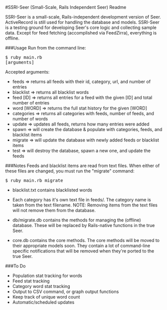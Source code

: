 #SSRI-Seer (Small-Scale, Rails Independent Seer) Readme

SSRI-Seer is a small-scale, Rails-independent development version of Seer. ActiveRecord is still used for handling the database and models. SSRI-Seer is a testing ground for developing Seer's core logic and collecting sample data. Except for feed fetching (accomplished via FeedZirra), everything is offline.

###Usage
Run from the command line:
    <pre>$ ruby main.rb [arguments]</pre>

Accepted arguments:
- feeds => returns all feeds with their id, category, url, and number of entries
- blacklist => returns all blacklist words
- feed [ID] => returns all entries for a feed with the given [ID] and total number of entries
- word [WORD] => returns the full stat history for the given [WORD]
- categories => returns all categories with feeds, number of feeds, and number of words
- update => updates all feeds, returns how many entries were added
- spawn => will create the database & populate with categories, feeds, and blacklist items
- migrate => will update the database with newly added feeds or blacklist items
- test => will destroy the database, spawn a new one, and update the feeds


###Notes
Feeds and blacklist items are read from text files. When either of these files are changed, you must run the "migrate" command:
	<pre>$ ruby main.rb migrate</pre>
- blacklist.txt contains blacklisted words
- Each category has it's own text file in feeds/. The category name is taken from the text filename.
NOTE: Removing items from the text files will not remove them from the database.

- db/migrate.db contains the methods for managing the (offline) database. These will be replaced by Rails-native functions in the true Seer.
- core.db contains the core methods. The core methods will be moved to their appropriate models soon. They contain a lot of command-line specific notifications that will be removed when they're ported to the true Seer.


###To Do
- Population stat tracking for words
- Feed stat tracking
- Category word stat tracking
- Output to CSV command, or graph output functions
- Keep track of unique word count
- Automatic/scheduled updates
  



